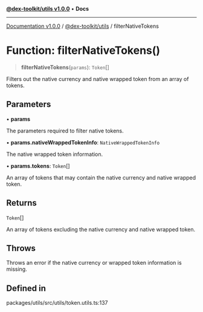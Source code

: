 [**@dex-toolkit/utils v1.0.0**](../README.md) • **Docs**

***

[Documentation v1.0.0](../../../packages.md) / [@dex-toolkit/utils](../README.md) / filterNativeTokens

# Function: filterNativeTokens()

> **filterNativeTokens**(`params`): `Token`[]

Filters out the native currency and native wrapped token from an array of tokens.

## Parameters

• **params**

The parameters required to filter native tokens.

• **params.nativeWrappedTokenInfo**: `NativeWrappedTokenInfo`

The native wrapped token information.

• **params.tokens**: `Token`[]

An array of tokens that may contain the native currency and native wrapped token.

## Returns

`Token`[]

An array of tokens excluding the native currency and native wrapped token.

## Throws

Throws an error if the native currency or wrapped token information is missing.

## Defined in

packages/utils/src/utils/token.utils.ts:137

